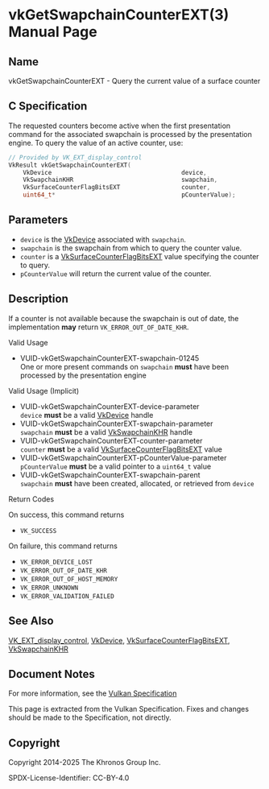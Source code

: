 # vkGetSwapchainCounterEXT(3) Manual Page

## Name

vkGetSwapchainCounterEXT - Query the current value of a surface counter



## [](#_c_specification)C Specification

The requested counters become active when the first presentation command for the associated swapchain is processed by the presentation engine. To query the value of an active counter, use:

```c++
// Provided by VK_EXT_display_control
VkResult vkGetSwapchainCounterEXT(
    VkDevice                                    device,
    VkSwapchainKHR                              swapchain,
    VkSurfaceCounterFlagBitsEXT                 counter,
    uint64_t*                                   pCounterValue);
```

## [](#_parameters)Parameters

- `device` is the [VkDevice](https://registry.khronos.org/vulkan/specs/latest/man/html/VkDevice.html) associated with `swapchain`.
- `swapchain` is the swapchain from which to query the counter value.
- `counter` is a [VkSurfaceCounterFlagBitsEXT](https://registry.khronos.org/vulkan/specs/latest/man/html/VkSurfaceCounterFlagBitsEXT.html) value specifying the counter to query.
- `pCounterValue` will return the current value of the counter.

## [](#_description)Description

If a counter is not available because the swapchain is out of date, the implementation **may** return `VK_ERROR_OUT_OF_DATE_KHR`.

Valid Usage

- [](#VUID-vkGetSwapchainCounterEXT-swapchain-01245)VUID-vkGetSwapchainCounterEXT-swapchain-01245  
  One or more present commands on `swapchain` **must** have been processed by the presentation engine

Valid Usage (Implicit)

- [](#VUID-vkGetSwapchainCounterEXT-device-parameter)VUID-vkGetSwapchainCounterEXT-device-parameter  
  `device` **must** be a valid [VkDevice](https://registry.khronos.org/vulkan/specs/latest/man/html/VkDevice.html) handle
- [](#VUID-vkGetSwapchainCounterEXT-swapchain-parameter)VUID-vkGetSwapchainCounterEXT-swapchain-parameter  
  `swapchain` **must** be a valid [VkSwapchainKHR](https://registry.khronos.org/vulkan/specs/latest/man/html/VkSwapchainKHR.html) handle
- [](#VUID-vkGetSwapchainCounterEXT-counter-parameter)VUID-vkGetSwapchainCounterEXT-counter-parameter  
  `counter` **must** be a valid [VkSurfaceCounterFlagBitsEXT](https://registry.khronos.org/vulkan/specs/latest/man/html/VkSurfaceCounterFlagBitsEXT.html) value
- [](#VUID-vkGetSwapchainCounterEXT-pCounterValue-parameter)VUID-vkGetSwapchainCounterEXT-pCounterValue-parameter  
  `pCounterValue` **must** be a valid pointer to a `uint64_t` value
- [](#VUID-vkGetSwapchainCounterEXT-swapchain-parent)VUID-vkGetSwapchainCounterEXT-swapchain-parent  
  `swapchain` **must** have been created, allocated, or retrieved from `device`

Return Codes

On success, this command returns

- `VK_SUCCESS`

On failure, this command returns

- `VK_ERROR_DEVICE_LOST`
- `VK_ERROR_OUT_OF_DATE_KHR`
- `VK_ERROR_OUT_OF_HOST_MEMORY`
- `VK_ERROR_UNKNOWN`
- `VK_ERROR_VALIDATION_FAILED`

## [](#_see_also)See Also

[VK\_EXT\_display\_control](https://registry.khronos.org/vulkan/specs/latest/man/html/VK_EXT_display_control.html), [VkDevice](https://registry.khronos.org/vulkan/specs/latest/man/html/VkDevice.html), [VkSurfaceCounterFlagBitsEXT](https://registry.khronos.org/vulkan/specs/latest/man/html/VkSurfaceCounterFlagBitsEXT.html), [VkSwapchainKHR](https://registry.khronos.org/vulkan/specs/latest/man/html/VkSwapchainKHR.html)

## [](#_document_notes)Document Notes

For more information, see the [Vulkan Specification](https://registry.khronos.org/vulkan/specs/latest/html/vkspec.html#vkGetSwapchainCounterEXT)

This page is extracted from the Vulkan Specification. Fixes and changes should be made to the Specification, not directly.

## [](#_copyright)Copyright

Copyright 2014-2025 The Khronos Group Inc.

SPDX-License-Identifier: CC-BY-4.0